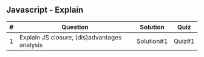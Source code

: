 ## Javascript - Explain
|  #  | Question                                                          | Solution        | Quiz |  
|-----|------------------------------------------------------------------ | --------------- | ---- |
| 1   | Explain JS closure, (dis)advantages analysis | Solution#1 | Quiz#1 |
